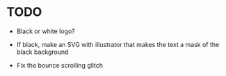 # TODO

- Black or white logo?
- If black, make an SVG with illustrator that makes the text a mask of the black background

- Fix the bounce scrolling glitch